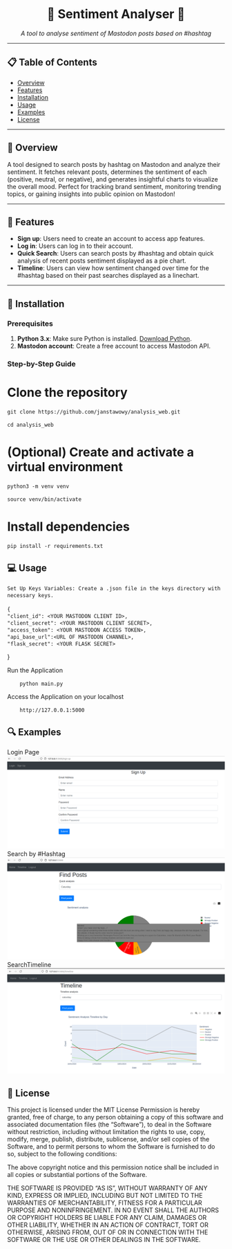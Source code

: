 <div align="center">
  <h1>🌟 Sentiment Analyser 🌟</h1>
  <p><em>A tool to analyse sentiment of Mastodon posts based on #hashtag</em></p>
  
</div>

---

## 📋 Table of Contents
- [Overview](#-overview)
- [Features](#-features)
- [Installation](#-installation)
- [Usage](#-usage)
- [Examples](#-examples)
- [License](#-license)

---

## 📝 Overview

<p>
A tool designed to search posts by hashtag on Mastodon and analyze their sentiment. It fetches relevant posts, determines the sentiment of each (positive, neutral, or negative), and generates insightful charts to visualize the overall mood. Perfect for tracking brand sentiment, monitoring trending topics, or gaining insights into public opinion on Mastodon!
</p>

---

## 🚀 Features

- **Sign up**: Users need to create an account to access app features.
- **Log in**: Users can log in to their account.
- **Quick Search**: Users can search posts by #hashtag and obtain quick analysis of recent posts sentiment displayed as a pie chart.
- **Timeline**: Users can view how sentiment changed over time for the #hashtag based on their past searches displayed as a linechart.

---

## 🔧 Installation

### Prerequisites

1. **Python 3.x**: Make sure Python is installed. [Download Python](https://www.python.org/downloads/).
2. **Mastodon account**: Create a free account to access Mastodon API.

### Step-by-Step Guide


# Clone the repository
```
git clone https://github.com/janstawowy/analysis_web.git
```
```
cd analysis_web
```
# (Optional) Create and activate a virtual environment
```
python3 -m venv venv
```
```
source venv/bin/activate
```
# Install dependencies
```
pip install -r requirements.txt
```

## 💻 Usage

    Set Up Keys Variables: Create a .json file in the keys directory with necessary keys.

    {
    "client_id": <YOUR MASTODON CLIENT ID>,
    "client_secret": <YOUR MASTODON CLIENT SECRET>,
    "access_token": <YOUR MASTODON ACCESS TOKEN>,
    "api_base_url":<URL OF MASTODON CHANNEL>,
    "flask_secret": <YOUR FLASK SECRET>

}

Run the Application


```
    python main.py
```
Access the Application on your localhost
```
    http://127.0.0.1:5000
```

## 🔍 Examples
Login Page
![Project screenshot](signup.png)
Search by #Hashtag
![Project screenshot](pie.png)
SearchTimeline
![Project screenshot](timeline.png)

## 📜 License

This project is licensed under the MIT License 
Permission is hereby granted, free of charge, to any person obtaining a copy of this software and associated documentation files (the “Software”), to deal in the Software without restriction, including without limitation the rights to use, copy, modify, merge, publish, distribute, sublicense, and/or sell copies of the Software, and to permit persons to whom the Software is furnished to do so, subject to the following conditions:

The above copyright notice and this permission notice shall be included in all copies or substantial portions of the Software.

THE SOFTWARE IS PROVIDED “AS IS”, WITHOUT WARRANTY OF ANY KIND, EXPRESS OR IMPLIED, INCLUDING BUT NOT LIMITED TO THE WARRANTIES OF MERCHANTABILITY, FITNESS FOR A PARTICULAR PURPOSE AND NONINFRINGEMENT. IN NO EVENT SHALL THE AUTHORS OR COPYRIGHT HOLDERS BE LIABLE FOR ANY CLAIM, DAMAGES OR OTHER LIABILITY, WHETHER IN AN ACTION OF CONTRACT, TORT OR OTHERWISE, ARISING FROM, OUT OF OR IN CONNECTION WITH THE SOFTWARE OR THE USE OR OTHER DEALINGS IN THE SOFTWARE.
